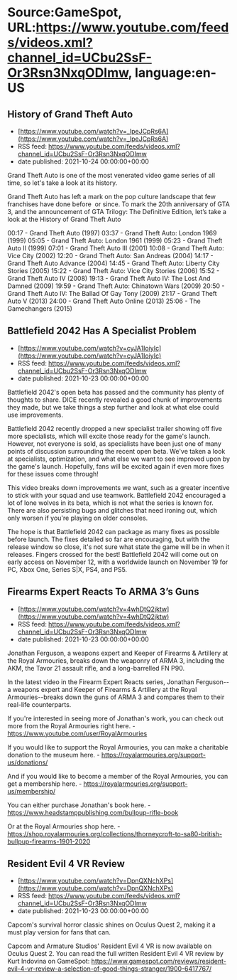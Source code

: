 # Source:GameSpot, URL:https://www.youtube.com/feeds/videos.xml?channel_id=UCbu2SsF-Or3Rsn3NxqODImw, language:en-US

## History of Grand Theft Auto
 - [https://www.youtube.com/watch?v=_lpeJCpRs6A](https://www.youtube.com/watch?v=_lpeJCpRs6A)
 - RSS feed: https://www.youtube.com/feeds/videos.xml?channel_id=UCbu2SsF-Or3Rsn3NxqODImw
 - date published: 2021-10-24 00:00:00+00:00

Grand Theft Auto is one of the most venerated video game series of all time, so let's take a look at its history.

Grand Theft Auto has left a mark on the pop culture landscape that few franchises have done before  or since. To mark the 20th anniversary of GTA 3, and the announcement of GTA Trilogy: The Definitive Edition, let’s take a look at the History of Grand Theft Auto

00:17 - Grand Theft Auto (1997)
03:37 - Grand Theft Auto: London 1969 (1999)
05:05 - Grand Theft Auto: London 1961 (1999)
05:23 - Grand Theft Auto II (1999)
07:01 - Grand Theft Auto III (2001)
10:08 - Grand Theft Auto: Vice City (2002)
12:20 - Grand Theft Auto: San Andreas (2004)
14:17 - Grand Theft Auto Advance (2004)
14:45 - Grand Theft Auto: Liberty City Stories (2005)
15:22 - Grand Theft Auto: Vice City Stories (2006)
15:52 - Grand Theft Auto IV (2008)
19:13 - Grand Theft Auto IV: The Lost And Damned (2009)
19:59 - Grand Theft Auto: Chinatown Wars (2009)
20:50 - Grand Theft Auto IV: The Ballad Of Gay Tony (2009)
21:17 - Grand Theft Auto V (2013)
24:00 - Grand Theft Auto Online (2013)
25:06 - The Gamechangers (2015)

## Battlefield 2042 Has A Specialist Problem
 - [https://www.youtube.com/watch?v=cyJA1IoiyIc](https://www.youtube.com/watch?v=cyJA1IoiyIc)
 - RSS feed: https://www.youtube.com/feeds/videos.xml?channel_id=UCbu2SsF-Or3Rsn3NxqODImw
 - date published: 2021-10-23 00:00:00+00:00

Battlefield 2042's open beta has passed and the community has plenty of thoughts to share. DICE recently revealed a good chunk of improvements they made, but we take things a step further and look at what else could use improvements.

Battlefield 2042 recently dropped a new specialist trailer showing off five more specialists, which will excite those ready for the game's launch. However, not everyone is sold, as specialists have been just one of many points of discussion surrounding the recent open beta. We've taken a look at specialists, optimization, and what else we want to see improved upon by the game's launch. Hopefully, fans will be excited again if even more fixes for these issues come through!

This video breaks down improvements we want, such as a greater incentive to stick with your squad and use teamwork. Battlefield 2042 encouraged a lot of lone wolves in its beta, which is not what the series is known for. There are also persisting bugs and glitches that need ironing out, which only worsen if you're playing on older consoles. 

The hope is that Battlefield 2042 can package as many fixes as possible before launch. The fixes detailed so far are encouraging, but with the release window so close, it's not sure what state the game will be in when it releases. Fingers crossed for the best! Battlefield 2042 will come out on early access on November 12, with a worldwide launch on November 19 for PC, Xbox One, Series S|X, PS4, and PS5.

## Firearms Expert Reacts To ARMA 3’s Guns
 - [https://www.youtube.com/watch?v=4whDtQ2jktw](https://www.youtube.com/watch?v=4whDtQ2jktw)
 - RSS feed: https://www.youtube.com/feeds/videos.xml?channel_id=UCbu2SsF-Or3Rsn3NxqODImw
 - date published: 2021-10-23 00:00:00+00:00

Jonathan Ferguson, a weapons expert and Keeper of Firearms & Artillery at the Royal Armouries, breaks down the weaponry of ARMA 3, including the AKM, the Tavor 21 assault rifle, and a long-barrelled FN P90.

In the latest video in the Firearm Expert Reacts series, Jonathan Ferguson--a weapons expert and Keeper of Firearms & Artillery at the Royal Armouries--breaks down the guns of ARMA 3 and compares them to their real-life counterparts.

If you're interested in seeing more of Jonathan's work, you can check out more from the Royal Armouries right here. - https://www.youtube.com/user/RoyalArmouries

If you would like to support the Royal Armouries, you can make a charitable donation to the museum here. - https://royalarmouries.org/support-us/donations/

And if you would like to become a member of the Royal Armouries, you can get a membership here. - https://royalarmouries.org/support-us/membership/

You can either purchase Jonathan's book here. - https://www.headstamppublishing.com/bullpup-rifle-book

Or at the Royal Armouries shop here. - https://shop.royalarmouries.org/collections/thorneycroft-to-sa80-british-bullpup-firearms-1901-2020

## Resident Evil 4 VR Review
 - [https://www.youtube.com/watch?v=DpnQXNchXPs](https://www.youtube.com/watch?v=DpnQXNchXPs)
 - RSS feed: https://www.youtube.com/feeds/videos.xml?channel_id=UCbu2SsF-Or3Rsn3NxqODImw
 - date published: 2021-10-23 00:00:00+00:00

Capcom's survival horror classic shines on Oculus Quest 2, making it a must play version for fans that can.

Capcom and Armature Studios' Resident Evil 4 VR is now available on Oculus Quest 2. You can read the full written Resident Evil 4 VR review by Kurt Indovina on GameSpot: https://www.gamespot.com/reviews/resident-evil-4-vr-review-a-selection-of-good-things-stranger/1900-6417767/

